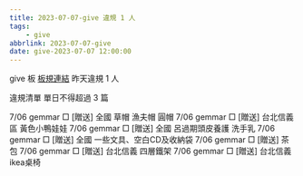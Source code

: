 ```yaml
---
title: 2023-07-07-give 違規 1 人
tags:
    - give
abbrlink: 2023-07-07-give
date: give-2023-07-07 12:00:00
---
```

give 板 [板規連結](https://www.ptt.cc/bbs/give/M.1612495900.A.C32.html)
昨天違規 1 人
<!-- more -->

違規清單
單日不得超過 3 篇

7/06 gemmar □ [贈送] 全國 草帽 漁夫帽 圓帽
7/06 gemmar □ [贈送] 台北信義區 黃色小鴨娃娃
7/06 gemmar □ [贈送] 全國 呂過期頭皮養護 洗手乳
7/06 gemmar □ [贈送] 全國 一些文具、空白CD及收納袋
7/06 gemmar □ [贈送] 茶包
7/06 gemmar □ [贈送] 台北信義 四層鐵架
7/06 gemmar □ [贈送] 台北信義 ikea桌椅